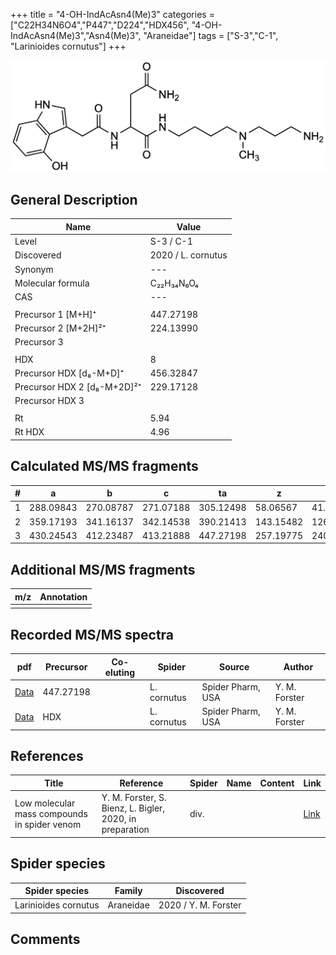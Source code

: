 +++
title = "4-OH-IndAcAsn4(Me)3"
categories = ["C22H34N6O4","P447","D224","HDX456",
"4-OH-IndAcAsn4(Me)3","Asn4(Me)3",
"Araneidae"]
tags = ["S-3","C-1",
"Larinioides cornutus"]
+++

![](/img/4-OH-IndAcAsn4(Me)3.png)

## General Description

| Name                       | Value              |
|----------------------------|--------------------|
| Level                      | S-3 / C-1          |
| Discovered                 | 2020 / L. cornutus |
| Synonym                    | ---                |
| Molecular formula           | C₂₂H₃₄N₆O₄           |
| CAS                         | ---                     |
|                             |                      |
| Precursor 1 [M+H]⁺          | 447.27198            |
| Precursor 2 [M+2H]²⁺        | 224.13990            |
| Precursor 3                |                    |
|                            |                    |
| HDX                        | 8                   |
| Precursor HDX   [d₈-M+D]⁺   | 456.32847                   |
| Precursor HDX 2 [d₈-M+2D]²⁺ | 229.17128                   |
| Precursor HDX 3            |                    |
|                            |                    |
| Rt                         | 5.94                   |
| Rt HDX                     | 4.96                   |

## Calculated MS/MS fragments

| # | a         | b         | c         | ta        | z         | y         | tz        |
|---|-----------|-----------|-----------|-----------|-----------|-----------|-----------|
| 1 | 288.09843 | 270.08787 | 271.07188 | 305.12498 | 58.06567 | 41.03912 | 89.10787 |
| 2 | 359.17193 | 341.16137 | 342.14538 | 390.21413 | 143.15482 | 126.12827 | 160.18137 |
| 3 | 430.24543 | 412.23487 | 413.21888 | 447.27198 | 257.19775 | 240.17120 | 274.22430 |

## Additional MS/MS fragments

| m/z | Annotation |
|-----|------------|
|     |            |

## Recorded MS/MS spectra

| pdf                                             | Precursor | Co-eluting | Spider      | Source                       | Author        |
|-------------------------------------------------|-----------|------------|-------------|------------------------------|---------------|
| [Data](/pdf/L-cornutus/447_4-OH-IndAcAsn4(Me)3_Lc.pdf) | 447.27198 |           | L. cornutus | Spider Pharm, USA | Y. M. Forster |
| [Data](/pdf/L-cornutus/447_4-OH-IndAcAsn4(Me)3_Lc_HDX.pdf) | HDX |           | L. cornutus | Spider Pharm, USA | Y. M. Forster |


## References

| Title | Reference | Spider | Name | Content | Link |
|-------|-----------|--------|------|---------|------|
| Low molecular mass compounds in spider venom      | Y. M. Forster, S. Bienz, L. Bigler, 2020, in preparation          | div.       |   |   | [Link](unknown) |

## Spider species

| Spider species     | Family     | Discovered           |
|--------------------|------------|----------------------|
| Larinioides cornutus | Araneidae | 2020 / Y. M. Forster |


## Comments